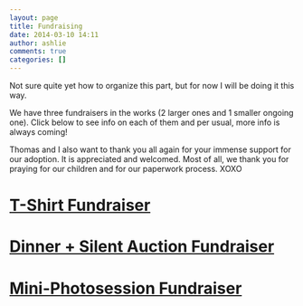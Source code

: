 ```yaml
---
layout: page
title: Fundraising
date: 2014-03-10 14:11
author: ashlie
comments: true
categories: []
---
```

Not sure quite yet how to organize this part, but for now I will be doing it this way.

We have three fundraisers in the works (2 larger ones and 1 smaller ongoing one). Click below to see info on each of them and per usual, more info is always coming!

Thomas and I also want to thank you all again for your immense support for our adoption. It is appreciated and welcomed. Most of all, we thank you for praying for our children and for our paperwork process. XOXO
<h1><a title="T-shirts" href="http://hartgraveshaven.com/?page_id=242">T-Shirt Fundraiser</a></h1>
<h1><a title="Dinner + Silent Auction" href="http://hartgraveshaven.com/?page_id=256">Dinner + Silent Auction Fundraiser</a></h1>
<h1><a title="Mini-Photo Session" href="http://hartgraveshaven.com/?page_id=258">Mini-Photosession Fundraiser</a></h1>
&nbsp;

